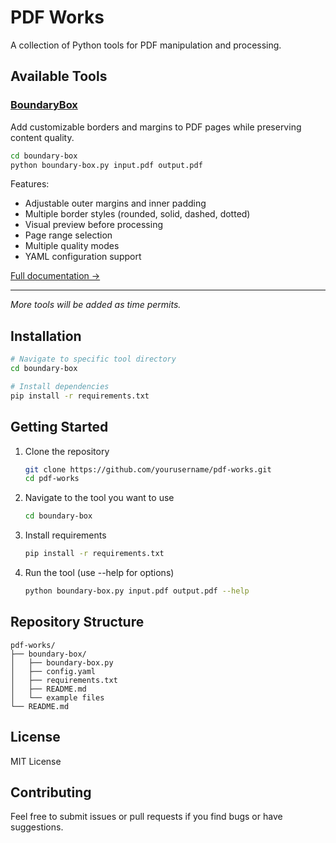 
# PDF Works

A collection of Python tools for PDF manipulation and processing.

## Available Tools

### [BoundaryBox](./boundary-box/)
Add customizable borders and margins to PDF pages while preserving content quality.

```bash
cd boundary-box
python boundary-box.py input.pdf output.pdf
```

Features:
- Adjustable outer margins and inner padding
- Multiple border styles (rounded, solid, dashed, dotted)
- Visual preview before processing
- Page range selection
- Multiple quality modes
- YAML configuration support

[Full documentation →](./boundary-box/README.md)

---

*More tools will be added as time permits.*

## Installation

```bash
# Navigate to specific tool directory
cd boundary-box

# Install dependencies
pip install -r requirements.txt
```

## Getting Started

1. Clone the repository
   ```bash
   git clone https://github.com/yourusername/pdf-works.git
   cd pdf-works
   ```

2. Navigate to the tool you want to use
   ```bash
   cd boundary-box
   ```

3. Install requirements
   ```bash
   pip install -r requirements.txt
   ```

4. Run the tool (use --help for options)
   ```bash
   python boundary-box.py input.pdf output.pdf --help
   ```

## Repository Structure

```
pdf-works/
├── boundary-box/
│   ├── boundary-box.py
│   ├── config.yaml
│   ├── requirements.txt
│   ├── README.md
│   └── example files
└── README.md
```

## License

MIT License

## Contributing

Feel free to submit issues or pull requests if you find bugs or have suggestions.
